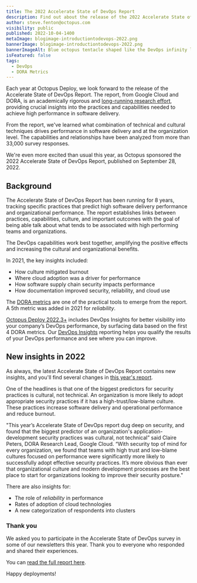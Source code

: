 ```yaml
---
title: The 2022 Accelerate State of DevOps Report
description: Find out about the release of the 2022 Accelerate State of DevOps report. 
author: steve.fenton@octopus.com
visibility: public
published: 2022-10-04-1400
metaImage: blogimage-introductiontodevops-2022.png
bannerImage: blogimage-introductiontodevops-2022.png
bannerImageAlt: Blue octopus tentacle shaped like the DevOps infinity loop, with people on laptops sitting on and around the tentacle.
isFeatured: false
tags:
  - DevOps
  - DORA Metrics
---
```


Each year at Octopus Deploy, we look forward to the release of the Accelerate State of DevOps Report. The report, from Google Cloud and DORA, is an academically rigorous and [long-running research effort](https://www.devops-research.com/research.html), providing crucial insights into the practices and capabilities needed to achieve high performance in software delivery.

From the report, we've learned what combination of technical and cultural techniques drives performance in software delivery and at the organization level. The capabilities and relationships have been analyzed from more than 33,000 survey responses.

We're even more excited than usual this year, as Octopus sponsored the 2022 Accelerate State of DevOps Report, published on September 28, 2022.

## Background

The Accelerate State of DevOps Report has been running for 8 years, tracking specific practices that predict high software delivery performance and organizational performance. The report establishes links between practices, capabilities, culture, and important outcomes with the goal of being able talk about what tends to be associated with high performing teams and organizations.

The DevOps capabilities work best together, amplifying the positive effects and increasing the cultural and organizational benefits.

In 2021, the key insights included:

- How culture mitigated burnout
- Where cloud adoption was a driver for performance
- How software supply chain security impacts performance
- How documentation improved security, reliability, and cloud use

The [DORA metrics](https://octopus.com/blog/dora-metrics-devops-business-outcomes) are one of the practical tools to emerge from the report. A 5th metric was added in 2021 for _reliability_.

[Octopus Deploy 2022.3+](https://octopus.com/blog/octopus-release-2022-q3#devops-insights-better-visibility-and-actionable-dora-metrics-early-access-preview) includes DevOps Insights for better visibility into your company’s DevOps performance, by surfacing data based on the first 4 DORA metrics. Our [DevOps Insights](https://octopus.com/docs/insights) reporting helps you qualify the results of your DevOps performance and see where you can improve.

## New insights in 2022

As always, the latest Accelerate State of DevOps Report contains new insights, and you'll find several changes in [this year's report](https://cloud.google.com/devops/state-of-devops/).

One of the headlines is that one of the biggest predictors for security practices is cultural, not technical. An organization is more likely to adopt appropriate security practices if it has a high-trust/low-blame culture. These practices increase software delivery and operational performance and reduce burnout.

"This year’s Accelerate State of DevOps report dug deep on security, and found that the biggest predictor of an organization's application-development security practices was cultural, not technical” said Claire Peters, DORA Research Lead, Google Cloud. “With security top of mind for every organization, we found that teams with high trust and low-blame cultures focused on performance were significantly more likely to successfully adopt effective security practices. It’s more obvious than ever that organizational culture and modern development processes are the best place to start for organizations looking to improve their security posture."

There are also insights for:

- The role of _reliability_ in performance
- Rates of adoption of cloud technologies
- A new categorization of respondents into clusters

### Thank you

We asked you to participate in the Accelerate State of DevOps survey in some of our newsletters this year. Thank you to everyone who responded and shared their experiences.

You can [read the full report here](https://cloud.google.com/devops/state-of-devops/).

Happy deployments!
